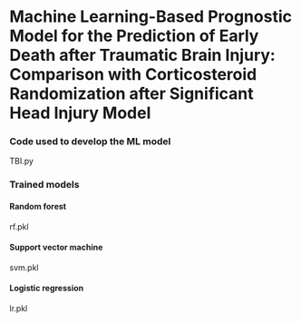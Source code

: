 # Machine Learning-Based Prognostic Model for the Prediction of Early Death after Traumatic Brain Injury: Comparison with Corticosteroid Randomization after Significant Head Injury Model

### Code used to develop the ML model
TBI.py

### Trained models
#### Random forest
rf.pkl
#### Support vector machine
svm.pkl
#### Logistic regression
lr.pkl


